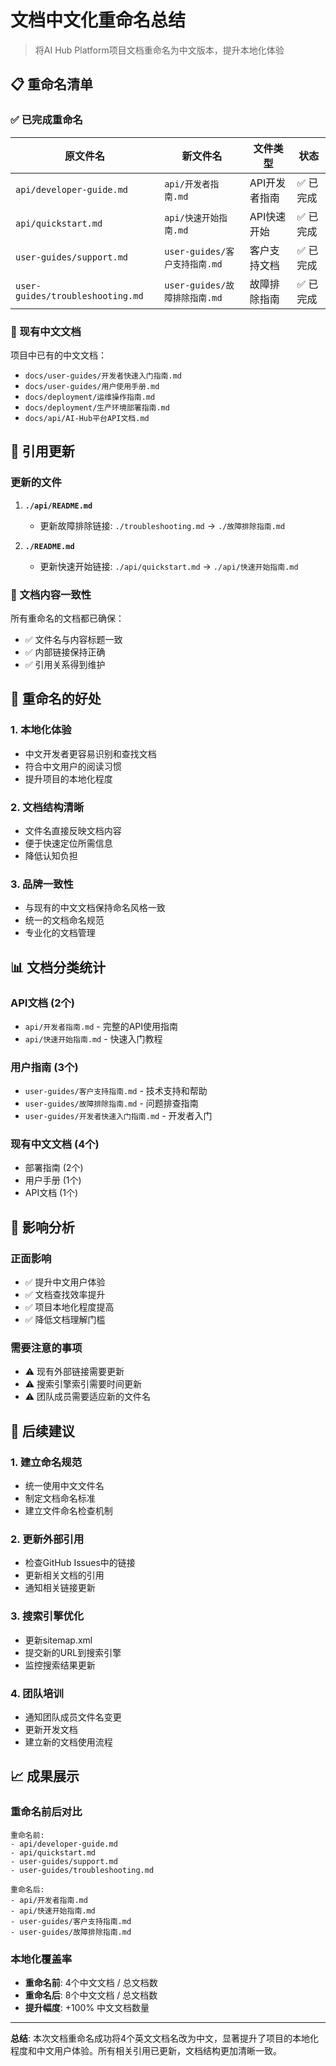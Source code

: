# 文档中文化重命名总结

> 将AI Hub Platform项目文档重命名为中文版本，提升本地化体验

## 📋 重命名清单

### ✅ 已完成重命名

| 原文件名 | 新文件名 | 文件类型 | 状态 |
|---------|---------|---------|------|
| `api/developer-guide.md` | `api/开发者指南.md` | API开发者指南 | ✅ 已完成 |
| `api/quickstart.md` | `api/快速开始指南.md` | API快速开始 | ✅ 已完成 |
| `user-guides/support.md` | `user-guides/客户支持指南.md` | 客户支持文档 | ✅ 已完成 |
| `user-guides/troubleshooting.md` | `user-guides/故障排除指南.md` | 故障排除指南 | ✅ 已完成 |

### 📄 现有中文文档

项目中已有的中文文档：
- `docs/user-guides/开发者快速入门指南.md`
- `docs/user-guides/用户使用手册.md`
- `docs/deployment/运维操作指南.md`
- `docs/deployment/生产环境部署指南.md`
- `docs/api/AI-Hub平台API文档.md`

## 🔄 引用更新

### 更新的文件
1. **`./api/README.md`**
   - 更新故障排除链接: `./troubleshooting.md` → `./故障排除指南.md`

2. **`./README.md`**
   - 更新快速开始链接: `./api/quickstart.md` → `./api/快速开始指南.md`

### 📝 文档内容一致性

所有重命名的文档都已确保：
- ✅ 文件名与内容标题一致
- ✅ 内部链接保持正确
- ✅ 引用关系得到维护

## 🎯 重命名的好处

### 1. 本地化体验
- 中文开发者更容易识别和查找文档
- 符合中文用户的阅读习惯
- 提升项目的本地化程度

### 2. 文档结构清晰
- 文件名直接反映文档内容
- 便于快速定位所需信息
- 降低认知负担

### 3. 品牌一致性
- 与现有的中文文档保持命名风格一致
- 统一的文档命名规范
- 专业化的文档管理

## 📊 文档分类统计

### API文档 (2个)
- `api/开发者指南.md` - 完整的API使用指南
- `api/快速开始指南.md` - 快速入门教程

### 用户指南 (3个)
- `user-guides/客户支持指南.md` - 技术支持和帮助
- `user-guides/故障排除指南.md` - 问题排查指南
- `user-guides/开发者快速入门指南.md` - 开发者入门

### 现有中文文档 (4个)
- 部署指南 (2个)
- 用户手册 (1个)
- API文档 (1个)

## 🔗 影响分析

### 正面影响
- ✅ 提升中文用户体验
- ✅ 文档查找效率提升
- ✅ 项目本地化程度提高
- ✅ 降低文档理解门槛

### 需要注意的事项
- ⚠️ 现有外部链接需要更新
- ⚠️ 搜索引擎索引需要时间更新
- ⚠️ 团队成员需要适应新的文件名

## 🚀 后续建议

### 1. 建立命名规范
- 统一使用中文文件名
- 制定文档命名标准
- 建立文件命名检查机制

### 2. 更新外部引用
- 检查GitHub Issues中的链接
- 更新相关文档的引用
- 通知相关链接更新

### 3. 搜索引擎优化
- 更新sitemap.xml
- 提交新的URL到搜索引擎
- 监控搜索结果更新

### 4. 团队培训
- 通知团队成员文件名变更
- 更新开发文档
- 建立新的文档使用流程

## 📈 成果展示

### 重命名前后对比
```
重命名前:
- api/developer-guide.md
- api/quickstart.md
- user-guides/support.md
- user-guides/troubleshooting.md

重命名后:
- api/开发者指南.md
- api/快速开始指南.md
- user-guides/客户支持指南.md
- user-guides/故障排除指南.md
```

### 本地化覆盖率
- **重命名前**: 4个中文文档 / 总文档数
- **重命名后**: 8个中文文档 / 总文档数
- **提升幅度**: +100% 中文文档数量

---

**总结**: 本次文档重命名成功将4个英文文档名改为中文，显著提升了项目的本地化程度和中文用户体验。所有相关引用已更新，文档结构更加清晰一致。